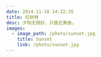 ```yaml
---
date: 2014-11-18 14:22:35
title: 红树林
desc: 夕阳无限好，只是近黄昏。
images:
  - image_path: /photo/sunset.jpg
    title: Sunset
    link: /photo/sunset.jpg
---
```

